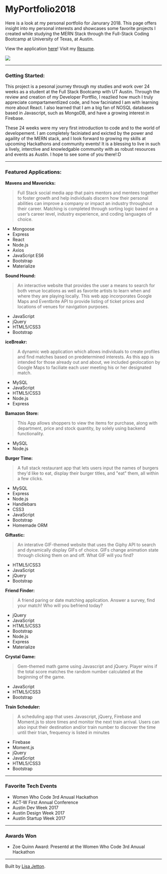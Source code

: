 # MyPortfolio2018
Here is a look at my personal portfolio for Janurary 2018.  This page offers insight into my personal interests and showcases some favorite projects I created while studying the MERN Stack through the Full-Stack Coding Bootcamp at University of Texas, at Austin.

View the application [here](http://lisajetton.com)!
Visit my [Resume](https://docs.google.com/document/d/1RD8e9IMoYIGPVfYtu8WE7YZpzWTc36l717qQ_-YqmW8/edit?usp=sharing).

![](https://media.giphy.com/media/9dgkxA74k2WDS/giphy.gif)

- - - -
 ### Getting Started: ###
This project is a pesonal journey through my studies and work over 24 weeks as a student at the Full Stack Bootcamp with UT Austin.  Through the review and creation of my Developer Portflio, I reazlied how much I truly appreciate compartamentlized code, and how faciniated I am with learning more about React.  I also learned that I am a big fan of NOSQL databases based in Javascript, such as MongoDB, and have a growing interest in Firebase.  

These 24 weeks were my very first introduction to code and to the world of developement. I am completely faciniated and exicted by the power and agaility of the MERN stack, and I look forward to growing my skills at upcoming Hackathons and community events! It is a blessing to  live in such a lively, interctive and knowledgable community with as robust resources and events as Austin. I hope to see some of you there!:D 
- - - -


 ### Featured Applications: ###

**Mavens and Mavericks:** 
>Full Stack social media app that pairs mentors and mentees together to foster growth and help individuals discern how their personal abilities can improve a company or impact an industry throughout their career. Matching is completed through sorting logic based on a user’s career level, industry experience, and coding languages of choice.
- Mongoose
- Express
- React
- Node.js
- Axios
- JavaScript ES6
- Bootstrap
- Materialize

**Sound Hound:**
>An interactive website that provides the user a means to search for both venue locations as well as favorite artists to learn when and where they are playing locally. This web app incorporates Google Maps and Eventbrite API to provide listing of ticket prices and locations of venues for navigation purposes.
- JavaScript
- jQuery
- HTML5/CSS3
- Bootstrap

**iceBreakr:**
>A dynamic web application which allows individuals to create profiles and find matches based on predetermined interests. As this app is intended for those already out and about, we included geolocation by Google Maps to faciliate each user meeting his or her designated match.
- MySQL
- JavaScript
- HTML5/CSS3
- Node.js
- Express

**Bamazon Store:**
>This App allows shoppers to view the items for purchase, along with department, price and stock quantity, by solely using backend functionality.
- MySQL
- Node.js

**Burger Time:**
>A full stack restaurant app that lets users input the names of burgers they'd like to eat, display their burger titles, and "eat" them, all within a few clicks.
- MySQL
- Express
- Node.js
- Handlebars
- CSS3
- JavaScript
- Bootstrap
- Homemade ORM

**Giftastic:**
>An interative GIF-themed website that uses the Giphy API to search and dynamically display GIFs of choice. GIFs change animation state through clicking them on and off. What GIF will you find?
- HTML5/CSS3
- JavaScript
- jQuery
- Bootstrap

**Friend Finder:**
>A friend paring or date matching application. Answer a survey, find your match! Who will you befriend today?
- jQuery
- JavaScript
- HTML5/CSS3
- Bootstrap
- Node.js
- Express
- Materialize

**Crystal Game:**
>Gem-themed math game using Javascript and jQuery. Player wins if the total score matches the random number calculated at the beginning of the game.
- JavaScript
- HTML5/CSS3
- Bootstrap

**Train Scheduler:**
>A scheduling app that uses Javascript, jQuery, Firebase and Moment.js to store times and monitor the next train arrival. Users can also input their destination and/or train number to discover the time until their trian, frequency is listed in minutes
- Firebase
- Moment.js
- jQuery
- JavaScript
- HTML5/CSS3
- Bootstrap

- - - -
 ### Favorite Tech Events ###
- Women Who Code 3rd Anuual Hackathon
- ACT-W First Annual Conference
- Austin Dev Week 2017
- Austin Design Week 2017
- Austin Startup Week 2017

- - - -
 ### Awards Won ###
 - Zoe Quinn Award: Presentd at the Women Who Code 3rd Anuual Hackathon
- - - -

Built by [Lisa Jetton](https://github.com/JettTech/).
